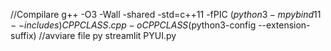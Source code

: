 
//Compilare
g++ -O3 -Wall -shared -std=c++11 -fPIC $(python3 -m pybind11 --includes) CPPCLASS.cpp -o CPPCLASS$(python3-config --extension-suffix)
//avviare file py
streamlit PYUI.py